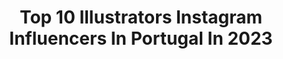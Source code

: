 ---
title: Top 10 Illustrators Instagram Influencers In Portugal In 2023
description: >-
  Find top illustrators Instagram influencers in Portugal in 2023. Most popular hashtags: #digitalart #illustration #digitalartist #artwork.
platform: Instagram
hits: 9
text_top: Discover the best Instagram influencers on inBeat.
text_bottom: Our database aggregates 9 Instagram influencers like this in Portugal for you to pitch.
profiles:
  - username: "thiswhimsyme"
    fullname: >-
      Sara Paz
    bio: >-
      FREELANCE ILLUSTRATOR ⚡️Wonder Woman wannabe 📬Business inquiries: thiswhimsyme@gmail.com . 🚫 Don't repost without my permission!
    location: "Portugal"
    followers: 123926
    engagement: 380
    commentsToLikes: 0.030318
    id: ck13a7gcgozw20i19r6nk60i6
    verified: false
    hashtags: "#whimsyart, #sarapaz, #procreateart, #brunette"
  - username: "fatinharamos"
    fullname: >-
      Fatinha Ramos
    bio: >-
      Illustrator ~ Visual Artist ~ Portuguese in Antwerp
    location: "Portugal"
    followers: 29957
    engagement: 376
    commentsToLikes: 0.034462
    id: ck5c0ck6dsvi90i1123tr7ju5
    verified: false
    hashtags: "#fatinha, #artwork, #thewashingtonpost, #design"
  - username: "madie_arts"
    fullname: >-
      Madalena | Digital Artist
    bio: >-
      #illustrator 🇵🇹🇬🇧 TUTORIALS are available on my PATREON PRINTS + STICKERS + ZINE👇🏻Link below game artist by day & freelance illustrator by night
    location: "Portugal"
    followers: 328912
    engagement: 852
    commentsToLikes: 0.007774
    id: ck15qpzjk435h0i19lx5507ac
    verified: false
    hashtags: "#fashiondrawing, #winx, #myart, #fashionart"
  - username: "vlkrr"
    fullname: >-
      nicolle velcro
    bio: >-
      freelancer illustrator & animator from lisbon drawing the rainbow I ride on 🌈 (she/her) 💌 for work inquiries: velcrocrocro@gmail.com portfolio👇🏼
    location: "Portugal"
    followers: 21442
    engagement: 220
    commentsToLikes: 0.016400
    id: ck55mywkd54ov0i11shjsrvvo
    verified: false
    hashtags: "#flowers, #freelanceranimator, #animationstudio, #typography"
  - username: "dk_limp"
    fullname: >-
      Pedro Alves
    bio: >-
      Architect turned illustrator; graphic designer; urban sketcher. Torres Vedras-Portugal.
    location: "Portugal"
    followers: 32832
    engagement: 161
    commentsToLikes: 0.012420
    id: ck6ueea0aqerg0j716x51fd2d
    verified: false
    hashtags: "#sketchbookart, #hahnem, #digitalsketch, #usk"
  - username: "lizzyartwork"
    fullname: >-
      Lizzy
    bio: >-
      Portuguese illustrator artist. Soul surfer. Traveler. Believer. Surfrider foundation volunteer & coordinator. Wavegliders ambassador.
    location: "Portugal"
    followers: 12022
    engagement: 394
    commentsToLikes: 0.015870
    id: ck0tybhy7mamc0i19bjs7dyx6
    verified: false
    hashtags: "#baleal, #surfart, #surfillustration, #peniche"
  - username: "o_trocatintas"
    fullname: >-
      Rita Navarro
    bio: >-
      MD, Psychiatrist Perinatal Mental Health Illustrator #momof3 #closeparenting #childrensrights CUSTOM WORKS ARE OPEN 😉 Link for the Online SHOP👇🏼
    location: "Portugal"
    followers: 28118
    engagement: 287
    commentsToLikes: 0.009754
    id: ck0w3etxbt1n70i191s96axh0
    verified: false
    hashtags: "#thequarantinejoys, #ritual, #flowersformother, #allshapes"
  - username: "gokattyplanet"
    fullname: >-
      Catarina Calvinho Gil ☾⋆
    bio: >-
      Portuguese animator, illustrator and occasionally a writer 🌾 currently working at @pracafilmes 🌻 catarinacalvinhogil@gmail.com
    location: "Portugal"
    followers: 2329
    engagement: 1257
    commentsToLikes: 0.074190
    id: ck8t62gbkc0620j784w47x3bj
    verified: false
    hashtags: "#digitalart, #art, #normalizebodies, #digitalillustrations"
  - username: "virus.pt"
    fullname: >-
      Virus
    bio: >-
      Graffiti Writter/Illustrator Porto,Portugal 🇵🇹 welovirus@gmail.com
    location: "Portugal"
    followers: 2873
    engagement: 842
    commentsToLikes: 0.061626
    id: ck5qaxc8liqnv0i11extzt6pq
    verified: false
    hashtags: "#cycling, #portoart, #graffunk, #cyclingpainting"
---